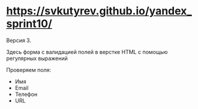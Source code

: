 # https://svkutyrev.github.io/yandex_sprint10/
Версия 3.

Здесь форма с валидацией полей в верстке HTML с помощью регулярных выражений

Проверяем поля:
- Имя
- Email
- Телефон
- URL

